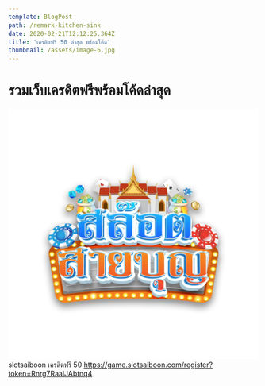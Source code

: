```yaml
---
template: BlogPost
path: /remark-kitchen-sink
date: 2020-02-21T12:12:25.364Z
title: 'เครดิตฟรี 50 ล่าสุด พร้อมโค้ด'
thumbnail: /assets/image-6.jpg
---
```

# รวมเว็บเครดิตฟรีพร้อมโค้ดล่าสุด  
![slotsaiboon](images/logo-slotsaiboon.png.webp)
slotsaiboon เครดิตฟรี 50 
https://game.slotsaiboon.com/register?token=Rnrg7RaalJAbtnq4